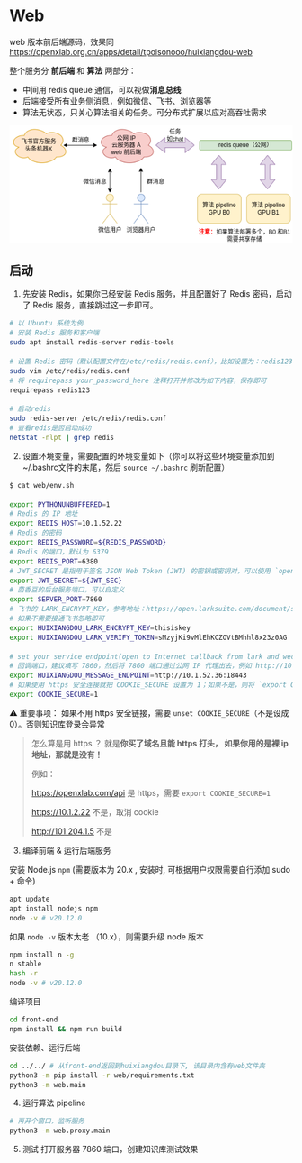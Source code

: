 # Web

web 版本前后端源码，效果同 https://openxlab.org.cn/apps/detail/tpoisonooo/huixiangdou-web

整个服务分 **前后端** 和 **算法** 两部分：

- 中间用 redis queue 通信，可以视做**消息总线**
- 后端接受所有业务侧消息，例如微信、飞书、浏览器等
- 算法无状态，只关心算法相关的任务。可分布式扩展以应对高吞吐需求

<img src="web-architecture.png" width="600">

## 启动

1. 先安装 Redis，如果你已经安装 Redis 服务，并且配置好了 Redis 密码，启动了 Redis 服务，直接跳过这一步即可。

```bash
# 以 Ubuntu 系统为例
# 安装 Redis 服务和客户端
sudo apt install redis-server redis-tools

# 设置 Redis 密码（默认配置文件在/etc/redis/redis.conf），比如设置为：redis123
sudo vim /etc/redis/redis.conf
# 将 requirepass your_password_here 注释打开并修改为如下内容，保存即可
requirepass redis123

# 启动redis
sudo redis-server /etc/redis/redis.conf
# 查看redis是否启动成功
netstat -nlpt | grep redis
```

2. 设置环境变量，需要配置的环境变量如下（你可以将这些环境变量添加到~/.bashrc文件的末尾，然后 `source ~/.bashrc` 刷新配置）

```bash
$ cat web/env.sh

export PYTHONUNBUFFERED=1
# Redis 的 IP 地址
export REDIS_HOST=10.1.52.22
# Redis 的密码
export REDIS_PASSWORD=${REDIS_PASSWORD}
# Redis 的端口，默认为 6379
export REDIS_PORT=6380
# JWT_SECRET 是指用于签名 JSON Web Token (JWT) 的密钥或密钥对，可以使用 `openssl rand -base64 32` 命令生成
export JWT_SECRET=${JWT_SEC}
# 茴香豆的后台服务端口，可以自定义
export SERVER_PORT=7860
# 飞书的 LARK_ENCRYPT_KEY，参考地址：https://open.larksuite.com/document/server-docs/event-subscription/event-subscription-configure-/request-url-configuration-case
# 如果不需要接通飞书忽略即可
export HUIXIANGDOU_LARK_ENCRYPT_KEY=thisiskey
export HUIXIANGDOU_LARK_VERIFY_TOKEN=sMzyjKi9vMlEhKCZOVtBMhhl8x23z0AG

# set your service endpoint(open to Internet callback from lark and wechat)
# 回调端口，建议填写 7860，然后将 7860 端口通过公网 IP 代理出去，例如 http://10.1.52.36:18443
export HUIXIANGDOU_MESSAGE_ENDPOINT=http://10.1.52.36:18443
# 如果使用 https 安全连接就把 COOKIE_SECURE 设置为 1；如果不是，则将 `export COOKIE_SECURE=1` 替换为 `unset COOKIE_SECURE`
export COOKIE_SECURE=1
```

⚠️ 重要事项：  如果不用 https 安全链接，需要 `unset COOKIE_SECURE`（不是设成 0）。否则知识库登录会异常

> 怎么算是用 https ？ 就是**你买了域名且能 https 打头， 如果你用的是裸 ip 地址，那就是没有！**
>
> 例如：
>
> https://openxlab.com/api    是 https，需要 `export COOKIE_SECURE=1`
>
> https://10.1.2.22   不是，取消 cookie
>
> http://101.204.1.5  不是

3. 编译前端 & 运行后端服务

安装 Node.js `npm` (需要版本为 20.x , 安装时, 可根据用户权限需要自行添加 sudo + 命令)

```bash
apt update
apt install nodejs npm
node -v # v20.12.0
```

如果 `node -v` 版本太老 （10.x），则需要升级 node 版本

```bash
npm install n -g
n stable
hash -r
node -v # v20.12.0
```

编译项目

```bash
cd front-end
npm install && npm run build
```

安装依赖、运行后端

```bash
cd ../../ # 从front-end返回到huixiangdou目录下, 该目录内含有web文件夹
python3 -m pip install -r web/requirements.txt
python3 -m web.main
```

4. 运行算法 pipeline

```bash
# 再开个窗口，监听服务
python3 -m web.proxy.main
```

5. 测试
   打开服务器 7860 端口，创建知识库测试效果
